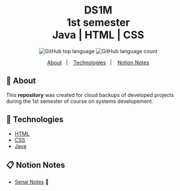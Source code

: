 <h1 align="center">
  DS1M
  <br>1st semester<br/>
  Java | HTML | CSS
</h1>

<p align="center">
  <img alt="GitHub top language" src="https://img.shields.io/github/languages/top/ErickNathan/DS1M?style=flat-square">
  <img alt="GitHub language count" src="https://img.shields.io/github/languages/count/ErickNathan/DS1M?style=flat-square">
</p>
<p align="center">
  <a href="#bookmark-about">About</a>&nbsp;&nbsp;&nbsp;|&nbsp;&nbsp;&nbsp;
  <a href="#rocket-technologies">Technologies</a>&nbsp;&nbsp;&nbsp;|&nbsp;&nbsp;&nbsp;
  <a href="#clipboard-notion-notes">Notion Notes</a>
</p>

## :bookmark: About

This **repository** was created for cloud backups of developed projects during the 1st semester of course on systems developement.

## :rocket: Technologies

-  [HTML](https://developer.mozilla.org/pt-BR/docs/Web/HTML/)
-  [CSS](https://developer.mozilla.org/pt-BR/docs/Web/CSS/)
-  [Java](https://docs.oracle.com/en/java/)

## :clipboard: Notion Notes

- [Senai Notes](https://www.notion.so/ericknathan/Senai-4e6b927a7e994ce38d53bd851298710f) 🚀
